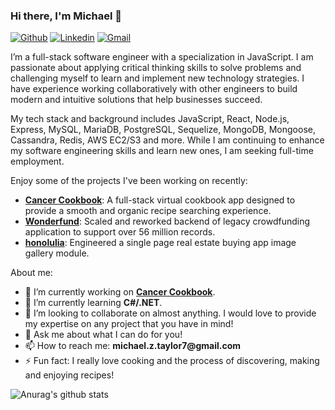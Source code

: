 ### Hi there, I'm Michael 👋

[![Github](https://img.shields.io/badge/-Github-000?style=flat&logo=Github&logoColor=white)](https://github.com/mztaylor7)
[![Linkedin](https://img.shields.io/badge/-LinkedIn-blue?style=flat&logo=Linkedin&logoColor=white)](https://www.linkedin.com/in/michael-taylor7/)
[![Gmail](https://img.shields.io/badge/-Gmail-c14438?style=flat&logo=Gmail&logoColor=white)](mailto:zayers.dev@gmail.com)

I’m a full-stack software engineer with a specialization in JavaScript. I am passionate about applying critical thinking skills to solve problems and challenging myself to learn and implement new technology strategies. I have experience working collaboratively with other engineers to build modern and intuitive solutions that help businesses succeed.

My tech stack and background includes JavaScript, React, Node.js, Express, MySQL, MariaDB, PostgreSQL, Sequelize, MongoDB, Mongoose, Cassandra, Redis, AWS EC2/S3 and more. While I am continuing to enhance my software engineering skills and learn new ones, I am seeking full-time employment.

Enjoy some of the projects I've been working on recently:
- __[Cancer Cookbook](https://github.com/mztaylor7/cancer-cookbook)__: A full-stack virtual cookbook app designed to provide a smooth and organic recipe searching experience.
- __[Wonderfund](https://github.com/mztaylor7/wonderfund-rewards)__: Scaled and reworked backend of legacy crowdfunding application to support over 56 million records.
- __[honolulia](https://github.com/mztaylor7/honolulia-image-gallery)__: Engineered a single page real estate buying app image gallery module.

About me:
- 🔭 I’m currently working on __[Cancer Cookbook](https://github.com/mztaylor7/cancer-cookbook)__.
- 🌱 I’m currently learning __C#/.NET__.
- 👯 I’m looking to collaborate on almost anything. I would love to provide my expertise on any project that you have in mind!
- 💬 Ask me about what I can do for you!
- 📫 How to reach me: __michael.z.taylor7@gmail.com__
- ⚡ Fun fact: I really love cooking and the process of discovering, making and enjoying recipes!


![Anurag's github stats](https://github-readme-stats.vercel.app/api?username=mztaylor7&count_private=true&show_icons=true&theme=dracula)

<!--
**mztaylor7/mztaylor7** is a ✨ _special_ ✨ repository because its `README.md` (this file) appears on your GitHub profile.

Here are some ideas to get you started:

- 🔭 I’m currently working on ...
- 🌱 I’m currently learning ...
- 👯 I’m looking to collaborate on ...
- 🤔 I’m looking for help with ...
- 💬 Ask me about ...
- 📫 How to reach me: ...
- 😄 Pronouns: ...
- ⚡ Fun fact: ...
-->
